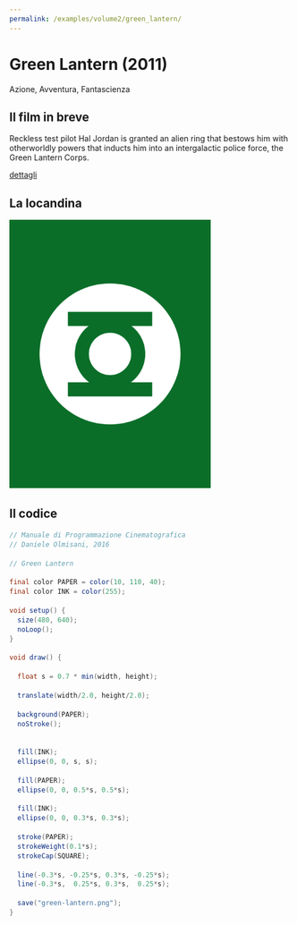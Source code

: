 ```yaml
---
permalink: /examples/volume2/green_lantern/
---
```

# Green Lantern (2011)

Azione, Avventura, Fantascienza

## Il film in breve
Reckless test pilot Hal Jordan is granted an alien ring that bestows him with otherworldly powers that inducts him into an intergalactic police force, the Green Lantern Corps.

[dettagli](https://www.imdb.com/title/tt1133985/)

## La locandina
<img src="green-lantern.png"  width="360px" title="Green Lantern">


## Il codice
```java
// Manuale di Programmazione Cinematografica
// Daniele Olmisani, 2016

// Green Lantern

final color PAPER = color(10, 110, 40);
final color INK = color(255);

void setup() {
  size(480, 640);
  noLoop();
}

void draw() {

  float s = 0.7 * min(width, height);
  
  translate(width/2.0, height/2.0);
  
  background(PAPER);
  noStroke();
  
  
  fill(INK);
  ellipse(0, 0, s, s);
  
  fill(PAPER);
  ellipse(0, 0, 0.5*s, 0.5*s);
  
  fill(INK);
  ellipse(0, 0, 0.3*s, 0.3*s);
  
  stroke(PAPER);
  strokeWeight(0.1*s);
  strokeCap(SQUARE);
  
  line(-0.3*s, -0.25*s, 0.3*s, -0.25*s);
  line(-0.3*s,  0.25*s, 0.3*s,  0.25*s);
  
  save("green-lantern.png");
}
```
